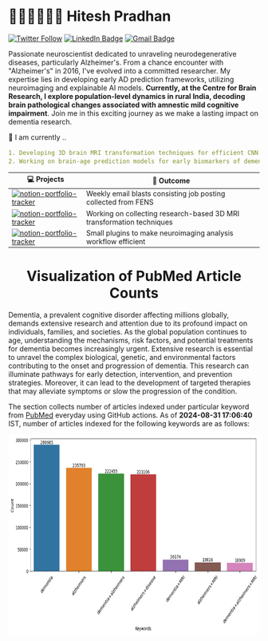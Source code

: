 # 👨🏻‍💻🧠👨‍🔬 Hitesh Pradhan

[![Twitter
Follow](https://img.shields.io/twitter/follow/pradhitesh?style=social)](https://twitter.com/intent/follow?screen_name=pradhitesh)
[![LinkedIn
Badge](https://img.shields.io/badge/-LinkedIn-blue?style=social&logo=Linkedin&logoColor=blue&link=https://www.linkedin.com/in/pradhanhitesh/)](https://www.linkedin.com/in/pradhanhitesh/)
[![Gmail
Badge](https://img.shields.io/badge/-ihiteshpradhan@gmail.com-c14438?style=social&logo=Gmail&logoColor=red&link=mailto:ihiteshpradhan@gmail.com)](mailto:ihiteshpradhan@gmail.com)

Passionate neuroscientist dedicated to unraveling neurodegenerative diseases, particularly Alzheimer's. From a chance
encounter with "Alzheimer's" in 2016, I've evolved into a committed researcher. My expertise lies in developing early AD
prediction frameworks, utilizing neuroimaging and explainable AI models. **Currently, at the Centre for Brain Research,
I explore population-level dynamics in rural India, decoding brain pathological changes associated with amnestic mild
cognitive impairment**. Join me in this exciting journey as we make a lasting impact on dementia research.

🔨 I am currently ..
```yaml
1. Developing 3D brain MRI transformation techniques for efficient CNN models
2. Working on brain-age prediction models for early biomarkers of dementia
```

<!-- START OF PROFILE STACK, DO NOT REMOVE -->
| 💻 **Projects** | 🚀 **Outcome**
| - | - |
|[![notion-portfolio-tracker](https://img.shields.io/static/v1?label=&message=FENS-JobsAlert&color=000605&logo=github&logoColor=FFFFFF&labelColor=000605)](https://github.com/pradhanhitesh/FENS-JobsAlert)|Weekly email blasts consisting job posting collected from FENS |
|[![notion-portfolio-tracker](https://img.shields.io/static/v1?label=&message=3D-MRI-Transformations&color=000605&logo=github&logoColor=FFFFFF&labelColor=000605)](https://github.com/pradhanhitesh/3D-MRI-Transformations)|Working on collecting research-based 3D MRI transformation techniques|
|[![notion-portfolio-tracker](https://img.shields.io/static/v1?label=&message=Neuroimage-Plugins&color=000605&logo=github&logoColor=FFFFFF&labelColor=000605)](https://github.com/pradhanhitesh/neuroimage-plugins)|Small plugins to make neuroimaging analysis workflow efficient|
<!-- END OF PROFILE STACK, DO NOT REMOVE -->

<h1 align="center">Visualization of PubMed Article Counts</h1>

<p>Dementia, a prevalent cognitive disorder affecting millions globally, demands extensive research and attention due to
    its profound impact on individuals, families, and societies. As the global population continues to age,
    understanding the mechanisms, risk factors, and potential treatments for dementia becomes increasingly urgent.
    Extensive research is essential to unravel the complex biological, genetic, and environmental factors contributing
    to the onset and progression of dementia. This research can illuminate pathways for early detection, intervention,
    and prevention strategies. Moreover, it can lead to the development of targeted therapies that may alleviate
    symptoms or slow the progression of the condition.</p>

<p>The section collects number of articles indexed under particular keyword from <a
        href="https://pubmed.ncbi.nlm.nih.gov/">PubMed</a> everyday using GitHub actions. As of <b> 2024-08-31 17:06:40 </b>
    IST, number of articles indexed for the following keywords are as follows:</p>

<p align="center">
    <img src="figure.png" width="700" height="400">
</p>